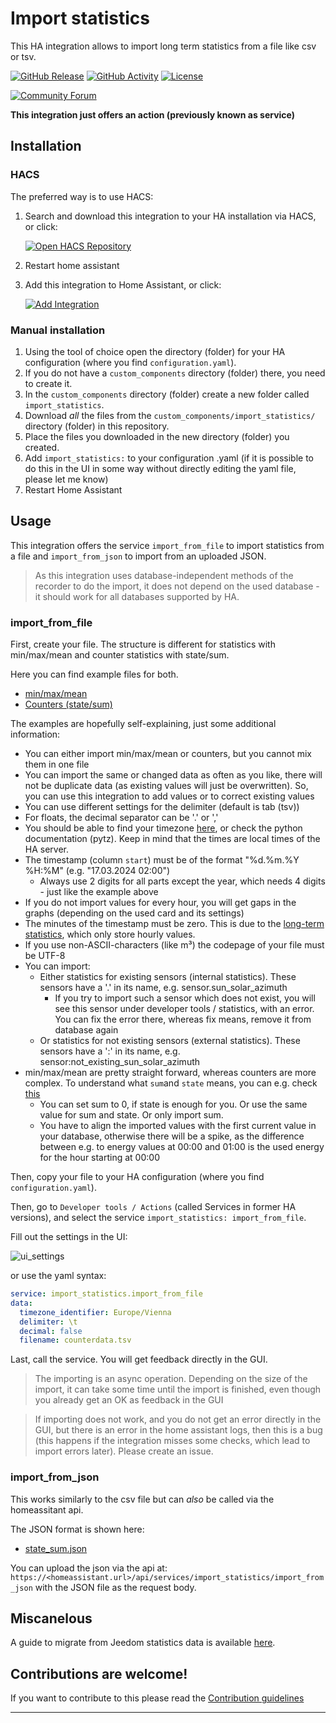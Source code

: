 # Import statistics

This HA integration allows to import long term statistics from a file like csv or tsv.

[![GitHub Release][releases-shield]][releases]
[![GitHub Activity][commits-shield]][commits]
[![License][license-shield]](LICENSE)

<!-- ![Project Maintenance][maintenance-shield] -->

[![Community Forum][forum-shield]][forum]

**This integration just offers an action (previously known as service)**

## Installation

### HACS

The preferred way is to use HACS:

1. Search and download this integration to your HA installation via HACS, or click:

   [![Open HACS Repository][hacs-repo-badge]][hacs-repo]

1. Restart home assistant

1. Add this integration to Home Assistant, or click:

   [![Add Integration][config-flow-badge]][config-flow]

### Manual installation

1. Using the tool of choice open the directory (folder) for your HA configuration (where you find `configuration.yaml`).
1. If you do not have a `custom_components` directory (folder) there, you need to create it.
1. In the `custom_components` directory (folder) create a new folder called `import_statistics`.
1. Download _all_ the files from the `custom_components/import_statistics/` directory (folder) in this repository.
1. Place the files you downloaded in the new directory (folder) you created.
1. Add `import_statistics:` to your configuration .yaml (if it is possible to do this in the UI in some way without directly editing the yaml file, please let me know)
1. Restart Home Assistant

## Usage

This integration offers the service `import_from_file` to import statistics from a file and `import_from_json` to import from an uploaded JSON.

> As this integration uses database-independent methods of the recorder to do the import, it does not depend on the used database - it should work for all databases supported by HA.

### import_from_file

First, create your file. The structure is different for statistics with min/max/mean and counter statistics with state/sum.

Here you can find example files for both.

- [min/max/mean](./assets/min_max_mean.tsv)
- [Counters (state/sum)](./assets/state_sum.tsv)

The examples are hopefully self-explaining, just some additional information:

- You can either import min/max/mean or counters, but you cannot mix them in one file
- You can import the same or changed data as often as you like, there will not be duplicate data (as existing values will just be overwritten). So, you can use this integration to add values or to correct existing values
- You can use different settings for the delimiter (default is tab (tsv))
- For floats, the decimal separator can be '.' or ','
- You should be able to find your timezone [here](https://en.wikipedia.org/wiki/List_of_tz_database_time_zones), or check the python documentation (pytz). Keep in mind that the times are local times of the HA server.
- The timestamp (column `start`) must be of the format "%d.%m.%Y %H:%M" (e.g. "17.03.2024 02:00")
  - Always use 2 digits for all parts except the year, which needs 4 digits - just like the example above
- If you do not import values for every hour, you will get gaps in the graphs (depending on the used card and its settings)
- The minutes of the timestamp must be zero. This is due to the [long-term statistics](https://data.home-assistant.io/docs/statistics/#:~:text=Home%20Assistant%20has%20support%20for,of%20the%20short%2Dterm%20statistics.), which only store hourly values.
- If you use non-ASCII-characters (like m³) the codepage of your file must be UTF-8
- You can import:
    - Either statistics for existing sensors (internal statistics). These sensors have a '.' in its name, e.g. sensor.sun_solar_azimuth
        - If you try to import such a sensor which does not exist, you will see this sensor under developer tools / statistics, with an error. You can fix the error there, whereas fix means, remove it from database again
    - Or statistics for not existing sensors (external statistics). These sensors have a ':' in its name, e.g. sensor:not_existing_sun_solar_azimuth
- min/max/mean are pretty straight forward, whereas counters are more complex. To understand what `sum`and `state` means, you can e.g. check [this](https://developers.home-assistant.io/blog/2021/08/16/state_class_total/)
    - You can set sum to 0, if state is enough for you. Or use the same value for sum and state. Or only import sum.
    - You have to align the imported values with the first current value in your database, otherwise there will be a spike, as the difference between e.g. to energy values at 00:00 and 01:00 is the used energy for the hour starting at 00:00

Then, copy your file to your HA configuration (where you find `configuration.yaml`).

Then, go to `Developer tools / Actions` (called Services in former HA versions), and select the service `import_statistics: import_from_file`.

Fill out the settings in the UI:

![ui_settings](assets/service_ui.png)

or use the yaml syntax:

```yaml
service: import_statistics.import_from_file
data:
  timezone_identifier: Europe/Vienna
  delimiter: \t
  decimal: false
  filename: counterdata.tsv
```

Last, call the service. You will get feedback directly in the GUI.

> The importing is an async operation. Depending on the size of the import, it can take some time until the import is finished, even though you already get an OK as feedback in the GUI

> If importing does not work, and you do not get an error directly in the GUI, but there is an error in the home assistant logs, then this is a bug (this happens if the integration misses some checks, which lead to import errors later). Please create an issue.

### import_from_json

This works similarly to the csv file but can _also_ be called via the homeassitant api.

The JSON format is shown here:

- [state_sum.json](./assets/state_sum.json)

You can upload the json via the api at: `https://<homeassistant.url>/api/services/import_statistics/import_from_json` with the JSON file as the request body.

## Miscanelous

A guide to migrate from Jeedom statistics data is available [here](./misc/jeedom.md).

## Contributions are welcome!

If you want to contribute to this please read the [Contribution guidelines](CONTRIBUTING.md)

***

[import_statistics]: https://github.com/klausj1/homeassistant-statistics
[commits-shield]: https://img.shields.io/github/commit-activity/y/klausj1/homeassistant-statistics.svg
[commits]: https://github.com/klausj1/homeassistant-statistics/commits/main
[exampleimg]: example.png
[forum-shield]: https://img.shields.io/badge/community-forum-brightgreen.svg
[forum]: https://community.home-assistant.io/t/custom-integration-to-import-long-term-statistics-from-a-file-like-csv-or-tsv
[license-shield]: https://img.shields.io/github/license/klausj1/homeassistant-statistics.svg
[releases-shield]: https://img.shields.io/github/v/release/klausj1/homeassistant-statistics?include_prereleases
[releases]: https://github.com/klausj1/homeassistant-statistics/releases
[hacs-repo-badge]: https://my.home-assistant.io/badges/hacs_repository.svg
[hacs-repo]: https://my.home-assistant.io/redirect/hacs_repository/?owner=klausj1&repository=homeassistant-statistics&category=integration
[config-flow-badge]: https://my.home-assistant.io/badges/config_flow_start.svg
[config-flow]: https://my.home-assistant.io/redirect/config_flow_start?domain=import_statistics
